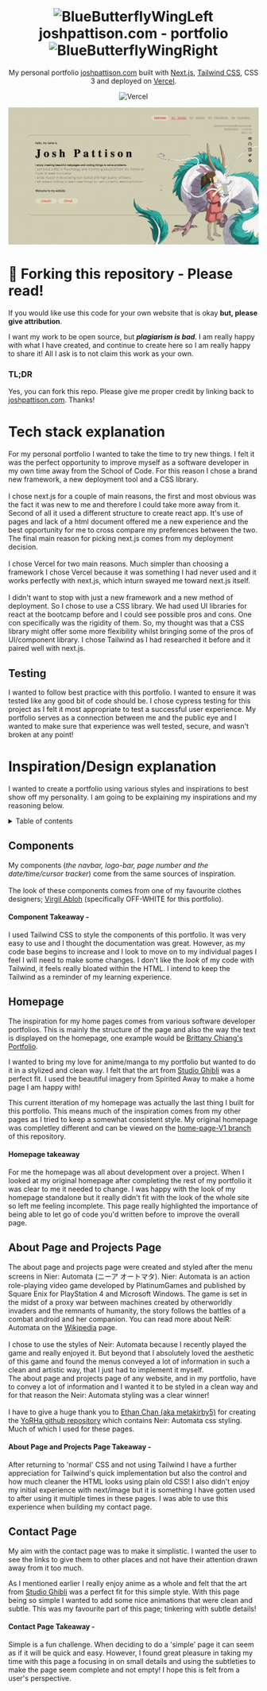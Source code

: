 <div align="center">
<img>
</div>

<h1 align="center"><img src="https://cdn3.emoji.gg/emojis/9247-bluebutterflywingleft.png" width="32px" height="32px" alt="BlueButterflyWingLeft"> joshpattison.com - portfolio <img src="https://cdn3.emoji.gg/emojis/9247-bluebutterflywingright.png" width="32px" height="32px" alt="BlueButterflyWingRight"></h1>

<p align="center">
  My personal portfolio <a href="https://joshpattison.com" target="_blank">joshpattison.com</a> built with <a href="https://nextjs.org/" target="_blank">Next.js</a>, <a href="https://tailwindcss.com/" target="_blank">Tailwind CSS</a>, CSS 3 and deployed on <a href="https://vercel.com/" target="_blank"> Vercel</a>.
</p>

<div align="center">

![Vercel](https://vercelbadge.vercel.app/api/pattisoj/portfolio)

</div>

<div align="center">

![Homepage](./images/readme/homepage.png)

</div>

# 🦋 Forking this repository - Please read!

If you would like use this code for your own website that is okay **but, please give attribution**.

I want my work to be open source, but _**plagiarism is bad**_. I am really happy with what I have created, and continue to create here so I am really happy to share it! All I ask is to not claim this work as your own.

### TL;DR

Yes, you can fork this repo. Please give me proper credit by linking back to [joshpattison.com](https://joshpattison.com). Thanks!

# Tech stack explanation

For my personal portfolio I wanted to take the time to try new things. I felt it was the perfect opportunity to improve myself as a software developer in my own time away from the School of Code. For this reason I chose a brand new framework, a new deployment tool and a CSS library.
<br />
<br />
I chose next.js for a couple of main reasons, the first and most obvious was the fact it was new to me and therefore I could take more away from it. Second of all it used a different structure to create react app. It's use of pages and lack of a html document offered me a new experience and the best opportunity for me to cross compare my preferences between the two. The final main reason for picking next.js comes from my deployment decision.
<br />
<br />
I chose Vercel for two main reasons. Much simpler than choosing a framework I chose Vercel because it was something I had never used and it works perfectly with next.js, which inturn swayed me toward next.js itself.
<br />
<br />
I didn't want to stop with just a new framework and a new method of deployment. So I chose to use a CSS library. We had used UI libraries for react at the bootcamp before and I could see possible pros and cons. One con specifically was the rigidity of them. So, my thought was that a CSS library might offer some more flexibility whilst bringing some of the pros of UI/component library. I chose Tailwind as I had researched it before and it paired well with next.js.
<br/>

## Testing

I wanted to follow best practice with this portfolio. I wanted to ensure it was tested like any good bit of code should be.
I chose cypress testing for this project as I felt it most appropriate to test a successful user experience. My portfolio serves as a connection between me and the public eye and I wanted to make sure that experience was well tested, secure, and wasn't broken at any point!

# Inspiration/Design explanation

I wanted to create a portfolio using various styles and inspirations to best show off my personality. I am going to be explaining my inspirations and my reasoning below.

<details>
<summary>Table of contents</summary>

- [Components](#components) </br>
- [Homepage](#homepage) <br />
- [About Page and Projects Page](#about-page-and-projects-page) </br>
- [Contact Page](#contact-page) </br>

</details>

## Components

My components (_the navbar, logo-bar, page number and the date/time/cursor tracker_) come from the same sources of inspiration.
<br />
<br />
The look of these components comes from one of my favourite clothes designers; [Virgil Abloh](https://www.off---white.com/en-gb/) (specifically OFF-WHITE for this portfolio).
<br />

#### Component Takeaway -

I used Tailwind CSS to style the components of this portfolio. It was very easy to use and I thought the documentation was great. However, as my code base begins to increase and I look to move on to my individual pages I feel I will need to make some changes. I don't like the _look_ of my code with Tailwind, it feels really bloated within the HTML. I intend to keep the Tailwind as a reminder of my learning experience.

## Homepage

The inspiration for my home pages comes from various software developer portfolios. This is mainly the structure of the page and also the way the text is displayed on the homepage, one example would be [Brittany Chiang's Portfolio](https://brittanychiang.com/).

I wanted to bring my love for anime/manga to my portfolio but wanted to do it in a stylized and clean way. I felt that the art from [Studio Ghibli](http://ghiblicollection.com/) was a perfect fit. I used the beautiful imagery from Spirited Away to make a home page I am happy with!

This current itteration of my homepage was actually the last thing I built for this portfolio. This means much of the inspiration comes from my other pages as I tried to keep a somewhat consistent style. My original homepage was completley different and can be viewed on the [home-page-V1 branch](https://github.com/pattisoj/portfolio/tree/home-page-V1) of this repository.

#### Homepage takeaway

For me the homepage was all about development over a project. When I looked at my original homepage after completing the rest of my portfolio it was clear to me it needed to change. I was happy with the look of my homepage standalone but it really didn't fit with the look of the whole site so left me feeling incomplete. This page really highlighted the importance of being able to let go of code you'd written before to improve the overall page.

## About Page and Projects Page

The about page and projects page were created and styled after the menu screens in Nier: Automata (ニーア オートマタ). Nier: Automata is an action role-playing video game developed by PlatinumGames and published by Square Enix for PlayStation 4 and Microsoft Windows. The game is set in the midst of a proxy war between machines created by otherworldly invaders and the remnants of humanity, the story follows the battles of a combat android and her companion. You can read more about NeiR: Automata on the [Wikipedia](https://en.wikipedia.org/wiki/Nier:_Automata) page.
</br>
</br>
I chose to use the styles of Neir: Automata because I recently played the game and really enjoyed it. But beyond that I absolutely loved the aesthetic of this game and found the menus conveyed a lot of information in such a clean and artistic way, that I just had to implement it myself.
</br>
The about page and projects page of any website, and in my portfolio, have to convey a lot of information and I wanted it to be styled in a clean way and for that reason the Neir: Automata styling was a clear winner!
</br>
</br>
I have to give a huge thank you to [Ethan Chan (aka metakirby5)](https://github.com/metakirby5) for creating the [YoRHa github repository](https://github.com/metakirby5/yorha) which contains Neir: Automata css styling. Much of which I used for these pages.

#### About Page and Projects Page Takeaway -

After returning to 'normal' CSS and not using Tailwind I have a further appreciation for Tailwind's quick implementation but also the control and how much cleaner the HTML looks using plain old CSS! I also didn't enjoy my initial experience with next/image but it is something I have gotten used to after using it multiple times in these pages. I was able to use this experience when building my contact page.

## Contact Page

My aim with the contact page was to make it simplistic. I wanted the user to see the links to give them to other places and not have their attention drawn away from it too much.

As I mentioned earlier I really enjoy anime as a whole and felt that the art from [Studio Ghibli](http://ghiblicollection.com/) was a perfect fit for this simple style. With this page being so simple I wanted to add some nice animations that were clean and subtle. This was my favourite part of this page; tinkering with subtle details!

#### Contact Page Takeaway -

Simple is a fun challenge. When deciding to do a 'simple' page it can seem as if it will be quick and easy. However, I found great pleasure in taking my time with this page a focusing in on small details and using the subtleties to make the page seem complete and not empty! I hope this is felt from a user's perspective.
